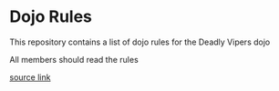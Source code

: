 Dojo Rules
==========

This repository contains a list of dojo rules for the Deadly Vipers dojo

All members should read the rules

[source link](https://github.com/deadlyvipers)
